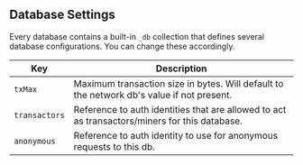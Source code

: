 ## Database Settings

Every database contains a built-in `_db` collection that defines several database configurations. You can change these accordingly.

Key | Description
---|---
`txMax` | Maximum transaction size in bytes. Will default to the network db's value if not present.
`transactors` | Reference to auth identities that are allowed to act as transactors/miners for this database.
`anonymous` | Reference to auth identity to use for anonymous requests to this db.